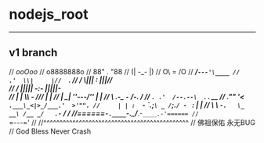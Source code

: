 # nodejs_root
----------------------------------
v1 branch
----------------------------------

//                   _ooOoo_
//                  o8888888o
//                  88" . "88
//                  (| -_- |)
//                  O\  =  /O
//               ____/`---'\____
//             .'  \\|     |//  `.
//            /  \\|||  :  |||//  \
//           /  _||||| -:- |||||-  \
//           |   | \\\  -  /// |   |
//           | \_|  ''\---/''  |   |
//           \  .-\__  `-`  ___/-. /
//         ___`. .'  /--.--\  `. . __
//      ."" '<  `.___\_<|>_/___.'  >'"".
//     | | :  `- \`.;`\ _ /`;.`/ - ` : | |
//     \  \ `-.   \_ __\ /__ _/   .-` /  /
//======`-.____`-.___\_____/___.-`____.-'======
//                   `=---='
//
//^^^^^^^^^^^^^^^^^^^^^^^^^^^^^^^^^^^^^^^^^^^^^
//          佛祖保佑           永无BUG
//         God Bless        Never Crash
